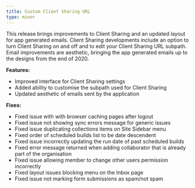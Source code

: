 ```yaml
---
title: Custom Client Sharing URL
type: minor
---
```


This release brings improvements to Client Sharing and an updated layout for app generated emails. Client Sharing developments include an option to turn Client Sharing on and off and to edit your Client Sharing URL subpath. Email improvements are aesthetic, bringing the app generated emails up to the designs from the end of 2020.&nbsp;

**Features:**

* Improved interface for Client Sharing settings
* Added ability to customise the subpath used for Client Sharing
* Updated aesthetic of emails sent by the application

**Fixes:**

* Fixed issue with with browser caching pages after logout
* Fixed issue not showing sync errors message for generic issues
* Fixed issue duplicating collections items on Site Sidebar menu
* Fixed order of scheduled builds list to be date descendent
* Fixed issue incorrectly updating the run date of past scheduled builds
* Fixed error message returned when adding collaborator that is already part of the organisation
* Fixed issue allowing member to change other users permission incorrectly
* Fixed layout issues blocking menu on the Inbox page
* Fixed issue not marking form submissions as spam/not spam
